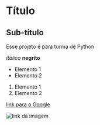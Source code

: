 # Título

## Sub-título
Esse projeto é para turma de Python

*itálico*
**negrito**
- Elemento 1
- Elemento 2

1) Elemento 1
2) Elemento 2

[link para o Google](https://www.google.com.br/)

![link da imagem](https://payfy.io/blog/wp-content/uploads/elementor/thumbs/057.-O-que-e-Empreendedorismo-%E2%80%93-Tudo-que-voce-precisa-saber--qfsvg7ouq1hevcr7fcwcwwty2ng4k104qgamnuhm5y.webp)

